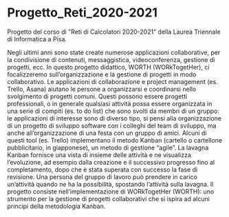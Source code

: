 # Progetto_Reti_2020-2021
Progetto del corso di "Reti di Calcolatori 2020-2021" della Laurea Triennale di Informatica a Pisa.

Negli ultimi anni sono state create numerose applicazioni collaborative, per la condivisione di contenuti, messaggistica, videoconferenza, gestione di progetti, ecc. In questo progetto didattico, WORTH (WORkTogetHer), ci focalizzeremo sull’organizzazione e la gestione di progetti in modo collaborativo. Le applicazioni di collaborazione e project management (es. Trello, Asana) aiutano le persone a organizzarsi e coordinarsi nello svolgimento di progetti comuni. Questi possono essere progetti professionali, o in generale qualsiasi attività possa essere organizzata in una serie di compiti (es. to do list) che sono svolti da membri di un gruppo: le applicazioni di interesse sono di diverso tipo, si pensi alla organizzazione di un progetto di sviluppo software con i colleghi del team di sviluppo, ma anche all’organizzazione di una festa con un gruppo di amici. Alcuni di questi tool (es. Trello) implementano il metodo Kanban (cartello o cartellone pubblicitario, in giapponese), un metodo di gestione “agile”. La lavagna Kanban fornisce una vista di insieme delle attività e ne visualizza l’evoluzione, ad esempio dalla creazione e il successivo progresso fino al completamento, dopo che è stata superata con successo la fase di revisione. Una persona del gruppo di lavoro può prendere in carico un’attività quando ne ha la possibilità, spostando l’attività sulla lavagna. Il progetto consiste nell’implementazione di WORkTogetHer (WORTH): uno strumento per la gestione di progetti collaborativi che si ispira ad alcuni principi della metodologia Kanban.

